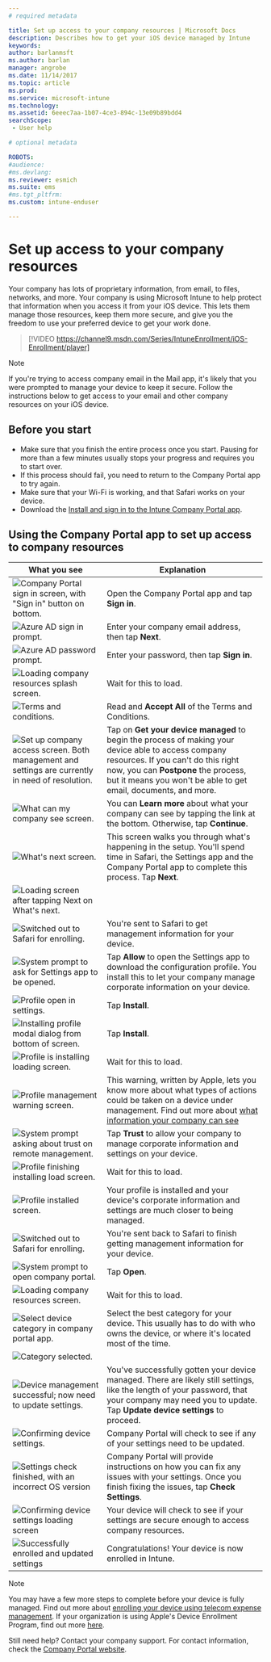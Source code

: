 ```yaml
---
# required metadata

title: Set up access to your company resources | Microsoft Docs
description: Describes how to get your iOS device managed by Intune
keywords:
author: barlanmsft
ms.author: barlan
manager: angrobe
ms.date: 11/14/2017
ms.topic: article
ms.prod:
ms.service: microsoft-intune
ms.technology:
ms.assetid: 6eeec7aa-1b07-4ce3-894c-13e09b89bdd4
searchScope:
 - User help

# optional metadata

ROBOTS:  
#audience:
#ms.devlang:
ms.reviewer: esmich
ms.suite: ems
#ms.tgt_pltfrm:
ms.custom: intune-enduser

---
```



# Set up access to your company resources

Your company has lots of proprietary information, from email, to files, networks, and more. Your company is using Microsoft Intune to help protect that information when you access it from your iOS device. This lets them manage those resources, keep them more secure, and give you the freedom to use your preferred device to get your work done.

> [!VIDEO https://channel9.msdn.com/Series/IntuneEnrollment/iOS-Enrollment/player]

> [!NOTE]
> If you're trying to access company email in the Mail app, it's likely that you were prompted to manage your device to keep it secure. Follow the instructions below to get access to your email and other company resources on your iOS device.

## Before you start

- Make sure that you finish the entire process once you start. Pausing for more than a few minutes usually stops your progress and requires you to start over.
- If this process should fail, you need to return to the Company Portal app to try again.
- Make sure that your Wi-Fi is working, and that Safari works on your device.
- Download the [Install and sign in to the Intune Company Portal app](install-and-sign-in-to-the-intune-company-portal-app-ios.md).


## Using the Company Portal app to set up access to company resources

|What you see|Explanation|
|---|---|
|![Company Portal sign in screen, with "Sign in" button on bottom.](./media/ios-0-cp-enroll-1711.png)|Open the Company Portal app and tap **Sign in**.|
|![Azure AD sign in prompt.](./media/ios-0a-cp-enroll-1711.png)|Enter your company email address, then tap **Next**.|
|![Azure AD password prompt.](./media/ios-0b-cp-enroll-1711.png)|Enter your password, then tap **Sign in**.|
|![Loading company resources splash screen.](./media/ios-1-cp-enroll-1711.png)|Wait for this to load.|
|![Terms and conditions.](./media/ios-2-cp-enroll-1711.png)|Read and **Accept All** of the Terms and Conditions.|
|![Set up company access screen. Both management and settings are currently in need of resolution.](./media/ios-3-cp-enroll-1711.png)|Tap on **Get your device managed** to begin the process of making your device able to access company resources. If you can't do this right now, you can **Postpone** the process, but it means you won't be able to get email, documents, and more.|
|![What can my company see screen.](./media/ios-4-cp-enroll-1711.png)|You can **Learn more** about what your company can see by tapping the link at the bottom. Otherwise, tap **Continue**.|
|![What's next screen.](./media/ios-5-cp-enroll-1711.png)|This screen walks you through what's happening in the setup. You'll spend time in Safari, the Settings app and the Company Portal app to complete this process. Tap **Next**.|
|![Loading screen after tapping Next on What's next.](./media/ios-6-cp-enroll-1711.png)||
|![Switched out to Safari for enrolling.](./media/ios-7-cp-enroll-1711.png)|You're sent to Safari to get management information for your device.|
|![System prompt to ask for Settings app to be opened.](./media/ios-8-cp-enroll-1711.png)|Tap **Allow** to open the Settings app to download the configuration profile. You install this to let your company manage corporate information on your device.|
|![Profile open in settings.](./media/ios-9-cp-enroll-1711.png)|Tap **Install**.|
|![Installing profile modal dialog from bottom of screen.](./media/ios-10-cp-enroll-1711.png)|Tap **Install**.|
|![Profile is installing loading screen.](./media/ios-11-cp-enroll-1711.png)|Wait for this to load.|
|![Profile management warning screen.](./media/ios-12-cp-enroll-1711.png)|This warning, written by Apple, lets you know more about what types of actions could be taken on a device under management. Find out more about [what information your company can see](what-info-can-your-company-see-when-you-enroll-your-device-in-intune.md)|
|![System prompt asking about trust on remote management.](./media/ios-13-cp-enroll-1711.png)|Tap **Trust** to allow your company to manage corporate information and settings on your device.|
|![Profile finishing installing load screen.](./media/ios-14-cp-enroll-1711.png)|Wait for this to load.|
|![Profile installed screen.](./media/ios-15-cp-enroll-1711.png)|Your profile is installed and your device's corporate information and settings are much closer to being managed.|
|![Switched out to Safari for enrolling.](./media/ios-16-cp-enroll-1711.png)|You're sent back to Safari to finish getting management information for your device. |
|![System prompt to open company portal.](./media/ios-17-cp-enroll-1711.png)|Tap **Open**.|
|![Loading company resources screen.](./media/ios-18-cp-enroll-1711.png)|Wait for this to load.|
|![Select device category in company portal app.](./media/ios-19-cp-enroll-1711.png)|Select the best category for your device. This usually has to do with who owns the device, or where it's located most of the time.|
|![Category selected.](./media/ios-20-cp-enroll-1711.png)||
|![Device management successful; now need to update settings.](./media/ios-21-cp-enroll-1711.png)|You've successfully gotten your device managed. There are likely still settings, like the length of your password, that your company may need you to update. Tap **Update device settings** to proceed.|
|![Confirming device settings.](./media/ios-22-cp-enroll-1711.png)|Company Portal will check to see if any of your settings need to be updated.|
|![Settings check finished, with an incorrect OS version](./media/ios-23-cp-enroll-1711.png)|Company Portal will provide instructions on how you can fix any issues with your settings. Once you finish fixing the issues, tap **Check Settings**.|
|![Confirming device settings loading screen](./media/ios-24-cp-enroll-1711.png)|Your device will check to see if your settings are secure enough to access company resources.|
|![Successfully enrolled and updated settings](./media/ios-25-cp-enroll-1711.png)|Congratulations! Your device is now enrolled in Intune.|

> [!Note]
> You may have a few more steps to complete before your device is fully managed. Find out more about [enrolling your device using telecom expense management](enroll-your-device-with-telecom-expense-management-ios.md). If your organization is using Apple's Device Enrollment Program, find out more [here](enroll-your-device-dep-ios.md).

Still need help? Contact your company support. For contact information, check the [Company Portal website](https://portal.manage.microsoft.com).
